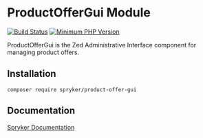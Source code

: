 # ProductOfferGui Module
[![Build Status](https://travis-ci.org/spryker/product-offer-gui.svg)](https://travis-ci.org/spryker/product-offer-gui)
[![Minimum PHP Version](https://img.shields.io/badge/php-%3E%3D%207.3-8892BF.svg)](https://php.net/)

ProductOfferGui is the Zed Administrative Interface component for managing product offers.


## Installation

```
composer require spryker/product-offer-gui
```

## Documentation

[Spryker Documentation](https://academy.spryker.com/developing_with_spryker/module_guide/modules.html)
